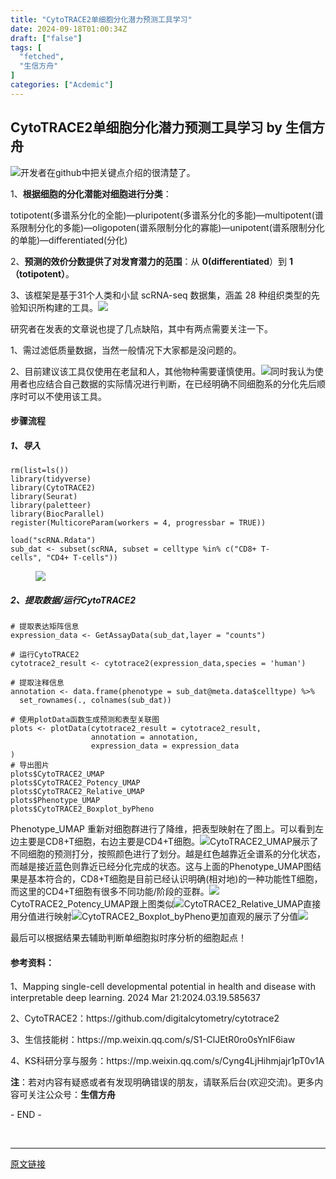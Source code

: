 ```yaml
---
title: "CytoTRACE2单细胞分化潜力预测工具学习"
date: 2024-09-18T01:00:34Z
draft: ["false"]
tags: [
  "fetched",
  "生信方舟"
]
categories: ["Acdemic"]
---
```

CytoTRACE2单细胞分化潜力预测工具学习 by 生信方舟
------
<div><section data-tool="mdnice编辑器" data-website="https://www.mdnice.com"><p data-tool="mdnice编辑器"><img data-imgfileid="100001851" data-ratio="0.8472222222222222" data-src="https://mmbiz.qpic.cn/sz_mmbiz_png/0SOG4MpDAyHXicOoWY5jjkmgE9eSIh6IN8ib1a6uGBMXKzGUSkyxiabPLsKuuSro5psMuiaX9vK5dCjwQxYbETvTOw/640?wx_fmt=png&amp;from=appmsg" data-type="png" data-w="864" src="https://mmbiz.qpic.cn/sz_mmbiz_png/0SOG4MpDAyHXicOoWY5jjkmgE9eSIh6IN8ib1a6uGBMXKzGUSkyxiabPLsKuuSro5psMuiaX9vK5dCjwQxYbETvTOw/640?wx_fmt=png&amp;from=appmsg">开发者在github中把关键点介绍的很清楚了。</p><p data-tool="mdnice编辑器">1、<strong>根据细胞的分化潜能对细胞进行分类</strong>：</p><p data-tool="mdnice编辑器">totipotent(多谱系分化的全能)—pluripotent(多谱系分化的多能)—multipotent(谱系限制分化的多能)—oligopoten(谱系限制分化的寡能)—unipotent(谱系限制分化的单能)—differentiated(分化)</p><p data-tool="mdnice编辑器">2、<strong>预测的效价分数提供了对发育潜力的范围</strong>：从 <strong>0(differentiated</strong>）到 <strong>1（totipotent）</strong>。</p><p data-tool="mdnice编辑器">3、该框架是基于31个人类和小鼠 scRNA-seq 数据集，涵盖 28 种组织类型的先验知识所构建的工具。<img data-imgfileid="100001847" data-ratio="0.4253285543608124" data-src="https://mmbiz.qpic.cn/sz_mmbiz_png/0SOG4MpDAyHXicOoWY5jjkmgE9eSIh6INlqC2AfJmkAoto60icrnXrDP2dVH5lB3hkWCSdzrbIYNfAwVwGqzAd1w/640?wx_fmt=png&amp;from=appmsg" data-type="png" data-w="837" src="https://mmbiz.qpic.cn/sz_mmbiz_png/0SOG4MpDAyHXicOoWY5jjkmgE9eSIh6INlqC2AfJmkAoto60icrnXrDP2dVH5lB3hkWCSdzrbIYNfAwVwGqzAd1w/640?wx_fmt=png&amp;from=appmsg"></p><p data-tool="mdnice编辑器">研究者在发表的文章说也提了几点缺陷，其中有两点需要关注一下。</p><p data-tool="mdnice编辑器">1、需过滤低质量数据，当然一般情况下大家都是没问题的。</p><p data-tool="mdnice编辑器">2、目前建议该工具仅使用在老鼠和人，其他物种需要谨慎使用。<img data-imgfileid="100001849" data-ratio="0.4195583596214511" data-src="https://mmbiz.qpic.cn/sz_mmbiz_png/0SOG4MpDAyHXicOoWY5jjkmgE9eSIh6INeAFIwfsTGkGvvC9joicDzibhQ04jMibq0BZlOuBwDezCC92KsUDw0Zb0Q/640?wx_fmt=png&amp;from=appmsg" data-type="png" data-w="634" src="https://mmbiz.qpic.cn/sz_mmbiz_png/0SOG4MpDAyHXicOoWY5jjkmgE9eSIh6INeAFIwfsTGkGvvC9joicDzibhQ04jMibq0BZlOuBwDezCC92KsUDw0Zb0Q/640?wx_fmt=png&amp;from=appmsg">同时我认为使用者也应结合自己数据的实际情况进行判断，在已经明确不同细胞系的分化先后顺序时可以不使用该工具。</p><h4 data-tool="mdnice编辑器"><span></span><span>步骤流程</span><span></span></h4><h5 data-tool="mdnice编辑器"><span></span><span>1、导入</span><span></span></h5><pre data-tool="mdnice编辑器"><span></span><code>rm(list=ls())<br><span>library</span>(tidyverse)<br><span>library</span>(CytoTRACE2) <br><span>library</span>(Seurat)<br><span>library</span>(paletteer)<br><span>library</span>(BiocParallel)<br>register(MulticoreParam(workers = <span>4</span>, progressbar = <span>TRUE</span>))<br><br>load(<span>"scRNA.Rdata"</span>)<br>sub_dat &lt;- subset(scRNA, subset = celltype %<span>in</span>% c(<span>"CD8+ T-cells"</span>, <span>"CD4+ T-cells"</span>))<br></code></pre><figure data-tool="mdnice编辑器"><img data-imgfileid="100001850" data-ratio="0.9171075837742504" data-src="https://mmbiz.qpic.cn/sz_mmbiz_png/0SOG4MpDAyHXicOoWY5jjkmgE9eSIh6INpvtBnOwHMcOGsHXWX5T7weJdibG6lZibwaG0E3W8icpiajibDK1Cz6HeNYw/640?wx_fmt=png&amp;from=appmsg" data-type="png" data-w="567" src="https://mmbiz.qpic.cn/sz_mmbiz_png/0SOG4MpDAyHXicOoWY5jjkmgE9eSIh6INpvtBnOwHMcOGsHXWX5T7weJdibG6lZibwaG0E3W8icpiajibDK1Cz6HeNYw/640?wx_fmt=png&amp;from=appmsg"></figure><h5 data-tool="mdnice编辑器"><span></span><span>2、提取数据/运行CytoTRACE2</span><span></span></h5><pre data-tool="mdnice编辑器"><span></span><code><span># 提取表达矩阵信息</span><br>expression_data &lt;- GetAssayData(sub_dat,layer = <span>"counts"</span>)<br><br><span># 运行CytoTRACE2</span><br>cytotrace2_result &lt;- cytotrace2(expression_data,species = <span>'human'</span>)<br><br><span># 提取注释信息</span><br>annotation &lt;- data.frame(phenotype = sub_dat@meta.data$celltype) %&gt;% <br>  set_rownames(., colnames(sub_dat))<br><br><span># 使用plotData函数生成预测和表型关联图</span><br>plots &lt;- plotData(cytotrace2_result = cytotrace2_result, <br>                  annotation = annotation,<br>                  expression_data = expression_data<br>)<br><span># 导出图片</span><br>plots$CytoTRACE2_UMAP<br>plots$CytoTRACE2_Potency_UMAP<br>plots$CytoTRACE2_Relative_UMAP<br>plots$Phenotype_UMAP<br>plots$CytoTRACE2_Boxplot_byPheno<br></code></pre><p data-tool="mdnice编辑器">Phenotype_UMAP 重新对细胞群进行了降维，把表型映射在了图上。可以看到左边主要是CD8+T细胞，右边主要是CD4+T细胞。<img data-imgfileid="100001848" data-ratio="0.9171075837742504" data-src="https://mmbiz.qpic.cn/sz_mmbiz_png/0SOG4MpDAyHXicOoWY5jjkmgE9eSIh6INwN6ntyFd4NtqchjThujmEXEwRIpqficv0x8Llw7JOKvRC0FznPP8QAg/640?wx_fmt=png&amp;from=appmsg" data-type="png" data-w="567" src="https://mmbiz.qpic.cn/sz_mmbiz_png/0SOG4MpDAyHXicOoWY5jjkmgE9eSIh6INwN6ntyFd4NtqchjThujmEXEwRIpqficv0x8Llw7JOKvRC0FznPP8QAg/640?wx_fmt=png&amp;from=appmsg">CytoTRACE2_UMAP展示了不同细胞的预测打分，按照颜色进行了划分。越是红色越靠近全谱系的分化状态，而越是接近蓝色则靠近已经分化完成的状态。这与上面的Phenotype_UMAP图结果是基本符合的，CD8+T细胞是目前已经认识明确(相对地)的一种功能性T细胞，而这里的CD4+T细胞有很多不同功能/阶段的亚群。<img data-imgfileid="100001854" data-ratio="0.9171075837742504" data-src="https://mmbiz.qpic.cn/sz_mmbiz_png/0SOG4MpDAyHXicOoWY5jjkmgE9eSIh6INq2dc73Arafbd1786VeBJYQoP0InibuBquwbrntRB144XgkzGSEnULew/640?wx_fmt=png&amp;from=appmsg" data-type="png" data-w="567" src="https://mmbiz.qpic.cn/sz_mmbiz_png/0SOG4MpDAyHXicOoWY5jjkmgE9eSIh6INq2dc73Arafbd1786VeBJYQoP0InibuBquwbrntRB144XgkzGSEnULew/640?wx_fmt=png&amp;from=appmsg">CytoTRACE2_Potency_UMAP跟上图类似<img data-imgfileid="100001855" data-ratio="0.9171075837742504" data-src="https://mmbiz.qpic.cn/sz_mmbiz_png/0SOG4MpDAyHXicOoWY5jjkmgE9eSIh6INRfR208DwW3ygqdUOic86HVkF6vRMAibquFUM26VjOBJ0dAzDRuKmgaUQ/640?wx_fmt=png&amp;from=appmsg" data-type="png" data-w="567" src="https://mmbiz.qpic.cn/sz_mmbiz_png/0SOG4MpDAyHXicOoWY5jjkmgE9eSIh6INRfR208DwW3ygqdUOic86HVkF6vRMAibquFUM26VjOBJ0dAzDRuKmgaUQ/640?wx_fmt=png&amp;from=appmsg">CytoTRACE2_Relative_UMAP直接用分值进行映射<img data-imgfileid="100001856" data-ratio="0.9171075837742504" data-src="https://mmbiz.qpic.cn/sz_mmbiz_png/0SOG4MpDAyHXicOoWY5jjkmgE9eSIh6INiceVrbicOKYWV8nBl2OK4zCD6r6kSlCMY5VuTxJDZMsYr66EibQzPsSbg/640?wx_fmt=png&amp;from=appmsg" data-type="png" data-w="567" src="https://mmbiz.qpic.cn/sz_mmbiz_png/0SOG4MpDAyHXicOoWY5jjkmgE9eSIh6INiceVrbicOKYWV8nBl2OK4zCD6r6kSlCMY5VuTxJDZMsYr66EibQzPsSbg/640?wx_fmt=png&amp;from=appmsg">CytoTRACE2_Boxplot_byPheno更加直观的展示了分值<img data-imgfileid="100001853" data-ratio="0.9171075837742504" data-src="https://mmbiz.qpic.cn/sz_mmbiz_png/0SOG4MpDAyHXicOoWY5jjkmgE9eSIh6INFMUT3RP43NCk8hMlgumiaWVMnKySLXVdt5QzEQjpbCcdJyMGuvOl0iaw/640?wx_fmt=png&amp;from=appmsg" data-type="png" data-w="567" src="https://mmbiz.qpic.cn/sz_mmbiz_png/0SOG4MpDAyHXicOoWY5jjkmgE9eSIh6INFMUT3RP43NCk8hMlgumiaWVMnKySLXVdt5QzEQjpbCcdJyMGuvOl0iaw/640?wx_fmt=png&amp;from=appmsg"></p><p data-tool="mdnice编辑器">最后可以根据结果去辅助判断单细胞拟时序分析的细胞起点！</p><h4 data-tool="mdnice编辑器"><span></span><span>参考资料：</span><span></span></h4><p data-tool="mdnice编辑器">1、Mapping single-cell developmental potential in health and disease with interpretable deep learning. 2024 Mar 21:2024.03.19.585637</p><p data-tool="mdnice编辑器">2、CytoTRACE2：https://github.com/digitalcytometry/cytotrace2</p><p data-tool="mdnice编辑器">3、生信技能树：https://mp.weixin.qq.com/s/S1-ClJEtR0ro0sYnIF6iaw</p><p data-tool="mdnice编辑器">4、KS科研分享与服务：https://mp.weixin.qq.com/s/Cyng4LjHihmjajr1pT0v1A</p><p data-tool="mdnice编辑器"><strong>注</strong>：若对内容有疑惑或者有发现明确错误的朋友，请联系后台(欢迎交流)。更多内容可关注公众号：<strong>生信方舟</strong></p><span>- END -</span></section><p><br></p><p><mp-style-type data-value="3"></mp-style-type></p></div>  
<hr>
<a href="https://mp.weixin.qq.com/s/inF9iGy2X9D2CZLzQBtRdw",target="_blank" rel="noopener noreferrer">原文链接</a>
